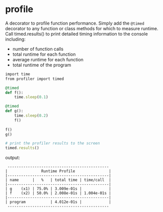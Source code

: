 # profile

A decorator to profile function performance. 
Simply add the ```@timed``` decorator to any function or class methods for which to measure runtime. 
Call timed.results() to print detailed timing information to the console including:
   - number of function calls
   - total runtime for each function
   - average runtime for each function
   - total runtime of the program
   
```ruby
import time
from profiler import timed

@timed
def f():
    time.sleep(0.1)

@timed
def g():
    time.sleep(0.2)
    f()
    
f()
g()

# print the profiler results to the screen
timed.results()
```

output: 
```
 --------------------------------------------- 
|               Runtime Profile               |
|---------------------------------------------|
| name      |   %   | total time | time/call  |
|---------------------------------------------|
| g    (x1) | 75.0% | 3.009e-01s |            |
| f    (x2) | 50.0% | 2.008e-01s | 1.004e-01s |
|---------------------------------------------|
| program           | 4.012e-01s |            |
 --------------------------------------------- 
```
